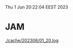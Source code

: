Thu  1 Jun 20:22:04 EEST 2023
# JAM
<a href='./cache/202306/01_20.log'>./cache/202306/01_20.log</a>
